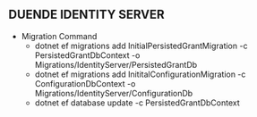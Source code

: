 ﻿## DUENDE IDENTITY SERVER

- Migration Command
	+ dotnet ef migrations add InitialPersistedGrantMigration -c PersistedGrantDbContext -o Migrations/IdentityServer/PersistedGrantDb
	+ dotnet ef migrations add InititalConfigurationMigration -c ConfigurationDbContext -o Migrations/IdentityServer/ConfigurationDb
	+ dotnet ef database update -c PersistedGrantDbContext
	